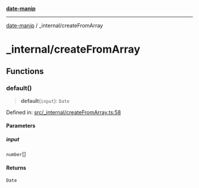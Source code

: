 [**date-manip**](../index.md)

***

[date-manip](../modules.md) / \_internal/createFromArray

# \_internal/createFromArray

## Functions

### default()

> **default**(`input`): `Date`

Defined in: [src/\_internal/createFromArray.ts:58](https://github.com/fengxinming/date-manip/blob/672f1dce8f57973c145b734bdf778535cf1bb983/src/_internal/createFromArray.ts#L58)

#### Parameters

##### input

`number`[]

#### Returns

`Date`
